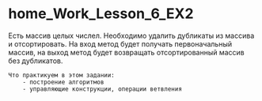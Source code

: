 # home_Work_Lesson_6_EX2


Есть массив целых числел.
	Необходимо удалить дубликаты из массива и отсортировать.
	На вход метод будет получать первоначальный массив, на выход метод будет возвращать отсортированный массив без дубликатов.
	
	Что практикуем в этом задании:
		- построение алгоритмов
		- управляющие конструкции, операции ветвления
